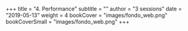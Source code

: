 +++
title = "4. Performance"
subtitle = ""
author = "3 sessions"
date = "2019-05-13"
weight = 4
bookCover = "images/fondo_web.png"
bookCoverSmall = "images/fondo_web.png"
+++